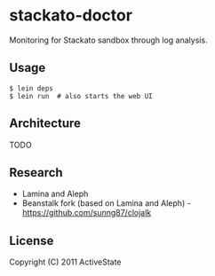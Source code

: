 # stackato-doctor

Monitoring for Stackato sandbox through log analysis.

## Usage

    $ lein deps
    $ lein run  # also starts the web UI

## Architecture

TODO

## Research

* Lamina and Aleph
* Beanstalk fork (based on Lamina and Aleph) - https://github.com/sunng87/clojalk

## License

Copyright (C) 2011 ActiveState

